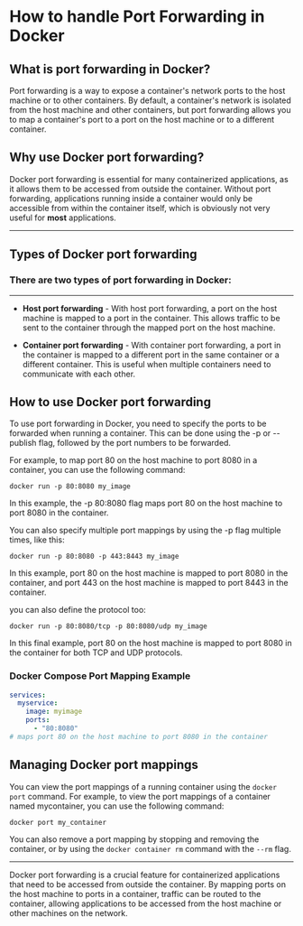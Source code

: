 # How to handle Port Forwarding in Docker

## What is port forwarding in Docker?

Port forwarding is a way to expose a container's network ports to the host machine or to other containers. By default, a container's network is isolated from the host machine and other containers, but port forwarding allows you to map a container's port to a port on the host machine or to a different container.

## Why use Docker port forwarding?

Docker port forwarding is essential for many containerized applications, as it allows them to be accessed from outside the container. Without port forwarding, applications running inside a container would only be accessible from within the container itself, which is obviously not very useful for **most** applications.

---

## Types of Docker port forwarding

### There are two types of port forwarding in Docker:
---

- **Host port forwarding** - With host port forwarding, a port on the host machine is mapped to a port in the container. This allows traffic to be sent to the container through the mapped port on the host machine.

- **Container port forwarding** - With container port forwarding, a port in the container is mapped to a different port in the same container or a different container. This is useful when multiple containers need to communicate with each other.

## How to use Docker port forwarding

To use port forwarding in Docker, you need to specify the ports to be forwarded when running a container. This can be done using the -p or --publish flag, followed by the port numbers to be forwarded.

For example, to map port 80 on the host machine to port 8080 in a container, you can use the following command:

`docker run -p 80:8080 my_image`

In this example, the -p 80:8080 flag maps port 80 on the host machine to port 8080 in the container.

You can also specify multiple port mappings by using the -p flag multiple times, like this:

`docker run -p 80:8080 -p 443:8443 my_image`

In this example, port 80 on the host machine is mapped to port 8080 in the container, and port 443 on the host machine is mapped to port 8443 in the container.

you can also define the protocol too:

`docker run -p 80:8080/tcp -p 80:8080/udp my_image`

In this final example, port 80 on the host machine is mapped to port 8080 in the container for both TCP and UDP protocols.

### Docker Compose Port Mapping Example

```yaml
services:
  myservice:
    image: myimage
    ports:
      - "80:8080" 
# maps port 80 on the host machine to port 8080 in the container 
```

## Managing Docker port mappings

You can view the port mappings of a running container using the `docker port` command. For example, to view the port mappings of a container named mycontainer, you can use the following command: 

`docker port my_container`

You can also remove a port mapping by stopping and removing the container, or by using the `docker container rm` command with the `--rm` flag.

---

Docker port forwarding is a crucial feature for containerized applications that need to be accessed from outside the container. By mapping ports on the host machine to ports in a container, traffic can be routed to the container, allowing applications to be accessed from the host machine or other machines on the network.